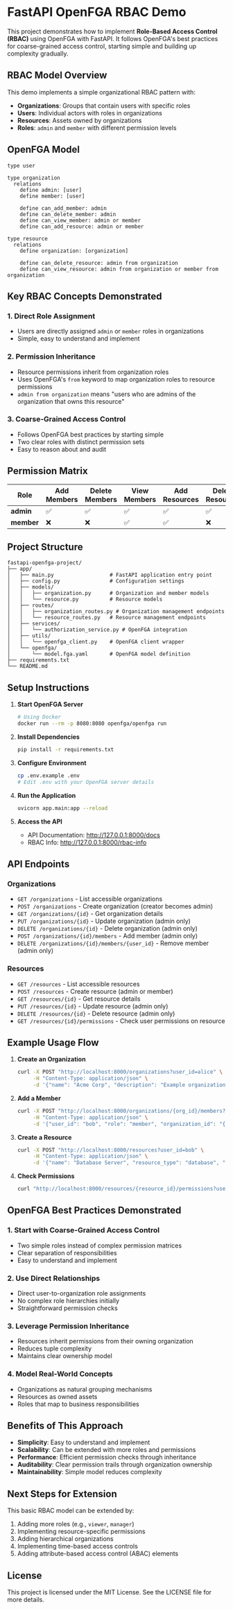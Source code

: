# FastAPI OpenFGA RBAC Demo

This project demonstrates how to implement **Role-Based Access Control (RBAC)** using OpenFGA with FastAPI. It follows OpenFGA's best practices for coarse-grained access control, starting simple and building up complexity gradually.

## RBAC Model Overview

This demo implements a simple organizational RBAC pattern with:

- **Organizations**: Groups that contain users with specific roles
- **Users**: Individual actors with roles in organizations  
- **Resources**: Assets owned by organizations
- **Roles**: `admin` and `member` with different permission levels

## OpenFGA Model

```
type user

type organization
  relations
    define admin: [user]
    define member: [user]
    
    define can_add_member: admin
    define can_delete_member: admin
    define can_view_member: admin or member
    define can_add_resource: admin or member

type resource
  relations
    define organization: [organization]
    
    define can_delete_resource: admin from organization
    define can_view_resource: admin from organization or member from organization
```

## Key RBAC Concepts Demonstrated

### 1. **Direct Role Assignment**
- Users are directly assigned `admin` or `member` roles in organizations
- Simple, easy to understand and implement

### 2. **Permission Inheritance**
- Resource permissions inherit from organization roles
- Uses OpenFGA's `from` keyword to map organization roles to resource permissions
- `admin from organization` means "users who are admins of the organization that owns this resource"

### 3. **Coarse-Grained Access Control**
- Follows OpenFGA best practices by starting simple
- Two clear roles with distinct permission sets
- Easy to reason about and audit

## Permission Matrix

| Role | Add Members | Delete Members | View Members | Add Resources | Delete Resources | View Resources |
|------|-------------|----------------|--------------|---------------|------------------|----------------|
| **admin** | ✅ | ✅ | ✅ | ✅ | ✅ | ✅ |
| **member** | ❌ | ❌ | ✅ | ✅ | ❌ | ✅ |

## Project Structure

```
fastapi-openfga-project/
├── app/
│   ├── main.py                  # FastAPI application entry point
│   ├── config.py                # Configuration settings
│   ├── models/
│   │   ├── organization.py      # Organization and member models
│   │   └── resource.py          # Resource models
│   ├── routes/
│   │   ├── organization_routes.py # Organization management endpoints
│   │   └── resource_routes.py   # Resource management endpoints
│   ├── services/
│   │   └── authorization_service.py # OpenFGA integration
│   ├── utils/
│   │   └── openfga_client.py    # OpenFGA client wrapper
│   └── openfga/
│       └── model.fga.yaml       # OpenFGA model definition
├── requirements.txt
└── README.md
```

## Setup Instructions

1. **Start OpenFGA Server**
   ```bash
   # Using Docker
   docker run --rm -p 8080:8080 openfga/openfga run
   ```

2. **Install Dependencies**
   ```bash
   pip install -r requirements.txt
   ```

3. **Configure Environment**
   ```bash
   cp .env.example .env
   # Edit .env with your OpenFGA server details
   ```

4. **Run the Application**
   ```bash
   uvicorn app.main:app --reload
   ```

5. **Access the API**
   - API Documentation: http://127.0.0.1:8000/docs
   - RBAC Info: http://127.0.0.1:8000/rbac-info

## API Endpoints

### Organizations
- `GET /organizations` - List accessible organizations
- `POST /organizations` - Create organization (creator becomes admin)
- `GET /organizations/{id}` - Get organization details
- `PUT /organizations/{id}` - Update organization (admin only)
- `DELETE /organizations/{id}` - Delete organization (admin only)
- `POST /organizations/{id}/members` - Add member (admin only)
- `DELETE /organizations/{id}/members/{user_id}` - Remove member (admin only)

### Resources
- `GET /resources` - List accessible resources
- `POST /resources` - Create resource (admin or member)
- `GET /resources/{id}` - Get resource details
- `PUT /resources/{id}` - Update resource (admin only)
- `DELETE /resources/{id}` - Delete resource (admin only)
- `GET /resources/{id}/permissions` - Check user permissions on resource

## Example Usage Flow

1. **Create an Organization**
   ```bash
   curl -X POST "http://localhost:8000/organizations?user_id=alice" \
        -H "Content-Type: application/json" \
        -d '{"name": "Acme Corp", "description": "Example organization"}'
   ```

2. **Add a Member**
   ```bash
   curl -X POST "http://localhost:8000/organizations/{org_id}/members?user_id=alice" \
        -H "Content-Type: application/json" \
        -d '{"user_id": "bob", "role": "member", "organization_id": "{org_id}"}'
   ```

3. **Create a Resource**
   ```bash
   curl -X POST "http://localhost:8000/resources?user_id=bob" \
        -H "Content-Type: application/json" \
        -d '{"name": "Database Server", "resource_type": "database", "organization_id": "{org_id}"}'
   ```

4. **Check Permissions**
   ```bash
   curl "http://localhost:8000/resources/{resource_id}/permissions?user_id=bob"
   ```

## OpenFGA Best Practices Demonstrated

### 1. **Start with Coarse-Grained Access Control**
- Two simple roles instead of complex permission matrices
- Clear separation of responsibilities
- Easy to understand and implement

### 2. **Use Direct Relationships**
- Direct user-to-organization role assignments
- No complex role hierarchies initially
- Straightforward permission checks

### 3. **Leverage Permission Inheritance**
- Resources inherit permissions from their owning organization
- Reduces tuple complexity
- Maintains clear ownership model

### 4. **Model Real-World Concepts**
- Organizations as natural grouping mechanisms
- Resources as owned assets
- Roles that map to business responsibilities

## Benefits of This Approach

- **Simplicity**: Easy to understand and implement
- **Scalability**: Can be extended with more roles and permissions
- **Performance**: Efficient permission checks through inheritance
- **Auditability**: Clear permission trails through organization ownership
- **Maintainability**: Simple model reduces complexity

## Next Steps for Extension

This basic RBAC model can be extended by:

1. Adding more roles (e.g., `viewer`, `manager`)
2. Implementing resource-specific permissions
3. Adding hierarchical organizations
4. Implementing time-based access controls
5. Adding attribute-based access control (ABAC) elements

## License

This project is licensed under the MIT License. See the LICENSE file for more details.
